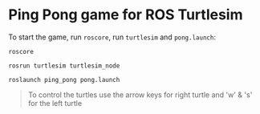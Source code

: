 # Ping Pong game for ROS Turtlesim

To start the game, run `roscore`, run `turtlesim` and `pong.launch`:

```
roscore
```
```
rosrun turtlesim turtlesim_node
```
```
roslaunch ping_pong pong.launch
```

> To control the turtles use the arrow keys for right turtle and 'w' & 's' for the left turtle
